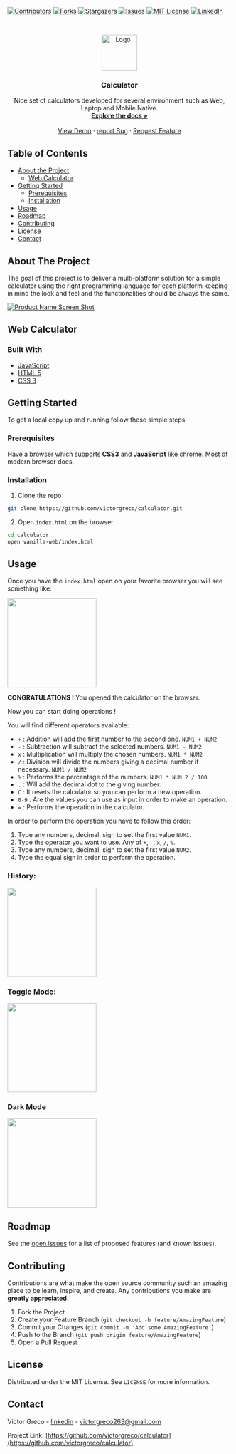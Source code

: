 <!-- PROJECT SHIELDS -->
<!--
*** I'm using markdown "reference style" links for readability.
*** Reference links are enclosed in brackets [ ] instead of parentheses ( ).
*** See the bottom of this document for the declaration of the reference variables
*** for contributors-url, forks-url, etc. This is an optional, concise syntax you may use.
*** https://www.markdownguide.org/basic-syntax/#reference-style-links
-->
[![Contributors][contributors-shield]][contributors-url]
[![Forks][forks-shield]][forks-url]
[![Stargazers][stars-shield]][stars-url]
[![Issues][issues-shield]][issues-url]
[![MIT License][license-shield]][license-url]
[![LinkedIn][linkedin-shield]][linkedin-url]



<!-- PROJECT LOGO -->
<br />
<p align="center">
  <a href="https://github.com/victorgreco/calculator">
    <img src="images/logo.png" alt="Logo" width="80" height="80">
  </a>

  <h3 align="center">Calculator</h3>

  <p align="center">
    Nice set of calculators developed for several environment such as Web, Laptop and Mobile Native.  
    <br />
    <a href="https://github.com/victorgreco/calculator"><strong>Explore the docs »</strong></a>
    <br />
    <br />
    <a href="https://github.com/victorgreco/calculator">View Demo</a>
    ·
    <a href="https://github.com/victorgreco/calculator/issues">report Bug</a>
    ·
    <a href="https://github.com/victorgreco/calculator/issues">Request Feature</a>
  </p>
</p>



<!-- TABLE OF CONTENTS -->
## Table of Contents

* [About the Project](#about-the-project)
  * [Web Calculator](#web-calculator)
* [Getting Started](#getting-started)
  * [Prerequisites](#prerequisites)
  * [Installation](#installation)
* [Usage](#usage)
* [Roadmap](#roadmap)
* [Contributing](#contributing)
* [License](#license)
* [Contact](#contact)


<!-- ABOUT THE PROJECT -->
## About The Project
The goal of this project is to deliver a multi-platform solution for a simple calculator using the right programming language for each platform keeping in mind the look and feel and the functionalities should be always the same.

[![Product Name Screen Shot][product-screenshot]]()

## Web Calculator


### Built With

* [JavaScript]()
* [HTML 5]()
* [CSS 3]()

<!-- GETTING STARTED -->
## Getting Started

To get a local copy up and running follow these simple steps.

### Prerequisites

Have a browser which supports **CSS3** and **JavaScript** like chrome. Most of modern browser does.

### Installation

1. Clone the repo
```sh
git clone https://github.com/victorgreco/calculator.git
```

2. Open `index.html` on the browser
```sh
cd calculator
open vanilla-web/index.html
```

<!-- USAGE EXAMPLES -->
## Usage

Once you have the `index.html` open on your favorite browser you will see something like:

<img src="images/first-view.png" width="200px">

**CONGRATULATIONS !** You opened the calculator on the browser.

Now you can start doing operations !

You will find different operators available:

* `+` : Addition will add the first number to the second one. `NUM1 + NUM2`
* `-` : Subtraction will subtract the  selected numbers. `NUM1 - NUM2`
* `x` : Multiplication will multiply the chosen numbers. `NUM1 * NUM2`
* `/` : Division will divide the numbers giving a decimal number if necessary. `NUM1 / NUM2`
* `%` : Performs the percentage of the numbers. `NUM1 * NUM 2 / 100`
* `.` : Will add the decimal dot to the giving number.
* `C` : It resets the calculator so you can perform a new operation.
* `0-9` : Are the values you can use as input in order to make an operation.
* `=` : Performs the operation in the  calculator.

In order to perform the operation you have to follow this order:

1. Type any numbers, decimal, sign to set the first value `NUM1`.
2. Type the operator you want to use. Any of `+`, `-`, `x`, `/`, `%`.
3. Type any numbers, decimal, sign to set the first value `NUM2`.
4. Type the equal sign in order to perform  the operation.  

### History:

<img src="images/history.png" width="200px">

<br>

### Toggle Mode:

<img src="images/mode-button.png" width="200px">

<br>

### **Dark Mode**

<img src="images/dark-mode.png" width="200px">

<br>


<!-- ROADMAP -->
## Roadmap

See the [open issues](https://github.com/victorgreco/calculator/issues) for a list of proposed features (and known issues).



<!-- CONTRIBUTING -->
## Contributing

Contributions are what make the open source community such an amazing place to be learn, inspire, and create. Any contributions you make are **greatly appreciated**.

1. Fork the Project
2. Create your Feature Branch (`git checkout -b feature/AmazingFeature`)
3. Commit your Changes (`git commit -m 'Add some AmazingFeature'`)
4. Push to the Branch (`git push origin feature/AmazingFeature`)
5. Open a Pull Request



<!-- LICENSE -->
## License

Distributed under the MIT License. See `LICENSE` for more information.



<!-- CONTACT -->
## Contact

Victor Greco - [linkedin](https://www.linkedin.com/in/victor-greco/) - victorgreco263@gmail.com

Project Link: [https://github.com/victorgreco/calculator](https://github.com/victorgreco/calculator)





<!-- MARKDOWN LINKS & IMAGES -->
<!-- https://www.markdownguide.org/basic-syntax/#reference-style-links -->
[contributors-shield]: https://img.shields.io/github/contributors/victorgreco/calculator.svg?style=flat-square
[contributors-url]: https://github.com/victorgreco/calculator/graphs/contributors
[forks-shield]: https://img.shields.io/github/forks/victorgreco/calculator.svg?style=flat-square
[forks-url]: https://github.com/victorgreco/calculator/network/members
[stars-shield]: https://img.shields.io/github/stars/victorgreco/calculator.svg?style=flat-square
[stars-url]: https://github.com/victorgreco/calculator/stargazers
[issues-shield]: https://img.shields.io/github/issues/victorgreco/calculator.svg?style=flat-square
[issues-url]: https://github.com/victorgreco/calculator/issues
[license-shield]: https://img.shields.io/github/license/victorgreco/calculator.svg?style=flat-square
[license-url]: https://github.com/victorgreco/calculator/blob/master/LICENSE.txt
[linkedin-shield]: https://img.shields.io/badge/-LinkedIn-black.svg?style=flat-square&logo=linkedin&colorB=555
[linkedin-url]: https://www.linkedin.com/in/victor-greco/
[product-screenshot]: images/screenshot.png
